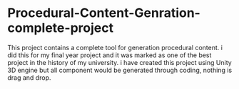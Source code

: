 # Procedural-Content-Genration-complete-project
This project contains a complete tool for generation procedural content. 
i did this for my final year project and it was marked as one of the best project in the history of my university. 
i have created this project using Unity 3D engine but all component would be generated through coding, nothing is drag and drop.
